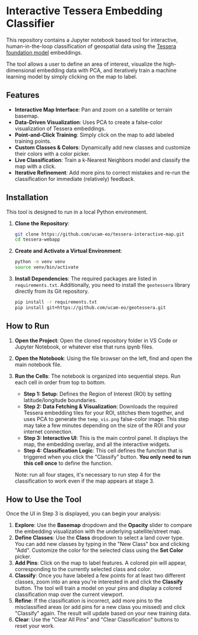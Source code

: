 # Interactive Tessera Embedding Classifier

This repository contains a Jupyter notebook based tool for interactive, human-in-the-loop classification of geospatial data using the [Tessera foundation model](https://github.com/ucam-eo/tessera) embeddings.

The tool allows a user to define an area of interest, visualize the high-dimensional embedding data with PCA, and iteratively train a machine learning model by simply clicking on the map to label.

## Features

-   **Interactive Map Interface**: Pan and zoom on a satellite or terrain basemap.
-   **Data-Driven Visualization**: Uses PCA to create a false-color visualization of Tessera embeddings.
-   **Point-and-Click Training**: Simply click on the map to add labeled training points.
-   **Custom Classes & Colors**: Dynamically add new classes and customize their colors with a color picker.
-   **Live Classification**: Train a k-Nearest Neighbors model and classify the map with a click.
-   **Iterative Refinement**: Add more pins to correct mistakes and re-run the classification for immediate (relatively) feedback.

## Installation

This tool is designed to run in a local Python environment.

1.  **Clone the Repository**:
    ```bash
    git clone https://github.com/ucam-eo/tessera-interactive-map.git
    cd tessera-webapp
    ```

2.  **Create and Activate a Virtual Environment**:
    ```bash
    python -m venv venv
    source venv/bin/activate
    ```

3.  **Install Dependencies**:
    The required packages are listed in `requirements.txt`. Additionally, you need to install the `geotessera` library directly from its Git repository.

    ```bash
    pip install -r requirements.txt
    pip install git+https://github.com/ucam-eo/geotessera.git
    ```

## How to Run

1.  **Open the Project**:
    Open the cloned repository folder in VS Code or Jupyter Notebook, or whatever else that runs ipynb files.

2.  **Open the Notebook**:
    Using the file browser on the left, find and open the main notebook file.

3.  **Run the Cells**:
    The notebook is organized into sequential steps. Run each cell in order from top to bottom.

    -   **Step 1: Setup**: Defines the Region of Interest (ROI) by setting latitude/longitude boundaries.
    -   **Step 2: Data Fetching & Visualization**: Downloads the required Tessera embedding tiles for your ROI, stitches them together, and uses PCA to generate the `temp_vis.png` false-color image. This step may take a few minutes depending on the size of the ROI and your internet connection.
    -   **Step 3: Interactive UI**: This is the main control panel. It displays the map, the embedding overlay, and all the interactive widgets.
    -   **Step 4: Classification Logic**: This cell defines the function that is triggered when you click the "Classify" button. **You only need to run this cell once** to define the function.

    Note: run all four stages, it's necessary to run step 4 for the classification to work even if the map appears at stage 3.
    
## How to Use the Tool

Once the UI in Step 3 is displayed, you can begin your analysis:

1.  **Explore**: Use the **Basemap** dropdown and the **Opacity** slider to compare the embedding visualization with the underlying satellite/street map.
2.  **Define Classes**: Use the **Class** dropdown to select a land cover type. You can add new classes by typing in the "New Class" box and clicking "Add". Customize the color for the selected class using the **Set Color** picker.
3.  **Add Pins**: Click on the map to label features. A colored pin will appear, corresponding to the currently selected class and color.
4.  **Classify**: Once you have labeled a few points for at least two different classes, zoom into an area you're interested in and click the **Classify** button. The tool will train a model on your pins and display a colored classification map over the current viewport.
5.  **Refine**: If the classification is incorrect, add more pins to the misclassified areas (or add pins for a new class you missed) and click "Classify" again. The result will update based on your new training data.
6.  **Clear**: Use the "Clear All Pins" and "Clear Classification" buttons to reset your work.
